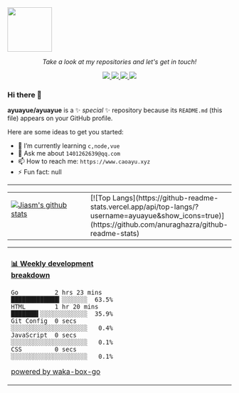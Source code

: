 <img src="https://github.com/YouEclipse/YouEclipse/blob/master/mario.gif" width="100">

<!-- Social Section -->
<p align="center">
  <i>Take a look at my repositories and let's get in touch!</i>

<p align="center">
  <a href= "https://github.com/ayuayue/">
    <img src="https://img.icons8.com/material-outlined/30/000000/source-code.png"/>
  </a>
  <a href= "https://www.caoayu.xyz">
    <img src="https://img.icons8.com/material-outlined/30/000000/geography.png"/>
  </a>
  <a href="https://www.youtube.com/channel/UCXb4yoDcLseDuuLkiPqDrXw?view_as=subscriber">
    <img src="https://img.icons8.com/material-outlined/30/000000/youtube-play.png"/>
  </a>
  <a href="mailto:1401262639@qq.com">
    <img src="https://img.icons8.com/ios-glyphs/30/000000/physics.png"/>
  </a>
</p>

### Hi there 👋

**ayuayue/ayuayue** is a ✨ _special_ ✨ repository because its `README.md` (this file) appears on your GitHub profile.

Here are some ideas to get you started:

<!-- - 🔭 I’m currently working on ... -->

- 🌱 I’m currently learning `c,node,vue`
  <!-- - 👯 I’m looking to collaborate on ... -->
  <!-- - 🤔 I’m looking for help with ... -->
- 💬 Ask me about `1401262639@qq.com`
- 📫 How to reach me: `https://www.caoayu.xyz`
  <!-- - 😄 Pronouns: ... -->
- ⚡ Fun fact: null

---
<table>
<tr>
<td valign="top" width="50%">

[![Jiasm's github stats](https://github-readme-stats.vercel.app/api?username=ayuayue&show_icons=true&count_private=true)](https://github.com/anuraghazra/github-readme-stats) 

</td>
<td valign="top" width="50%">
[![Top Langs](https://github-readme-stats.vercel.app/api/top-langs/?username=ayuayue&show_icons=true)](https://github.com/anuraghazra/github-readme-stats)
</td>
</tr>
</table>

<table>
<tr>
<td valign="top" width="50%">

<!-- waka-box start -->
#### <a href="https://gist.github.com/9bc7025496e478f439b9cd43eba989a4" target="_blank">📊 Weekly development breakdown</a>
```text
Go          2 hrs 23 mins  █████████████▎░░░░░░░  63.5%
HTML        1 hr 20 mins   ███████▌░░░░░░░░░░░░░  35.9%
Git Config  0 secs         ░░░░░░░░░░░░░░░░░░░░░   0.4%
JavaScript  0 secs         ░░░░░░░░░░░░░░░░░░░░░   0.1%
CSS         0 secs         ░░░░░░░░░░░░░░░░░░░░░   0.1%
```
<!-- Powered by https://github.com/YouEclipse/waka-box-go . -->
<!-- waka-box end -->

[powered by waka-box-go](https://github.com/YouEclipse/waka-box-go)

</td>
<td valign="top" width="50%">

</td>
</tr>
</table>


